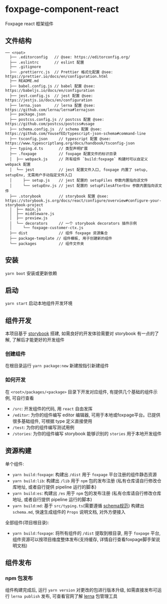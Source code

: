 # foxpage-component-react

Foxpage react 框架组件
## 文件结构
``` text
── <root>
  ├── .editorconfig   // @see: https://editorconfig.org/
  ├── .eslintrc       // eslint 配置
  ├── .gitignore
  ├── .prettierrc.js  // Prettier 格式化配置 @see: https://prettier.io/docs/en/configuration.html
  ├── README.md
  ├── babel.config.js // babel 配置 @see: https://babeljs.io/docs/en/configuration
  ├── jest.config.js  // jest 配置 @see: https://jestjs.io/docs/en/configuration
  ├── lerna.json      // lerna 配置 @see: https://github.com/lerna/lerna#lernajson
  ├── package.json
  ├── postcss.config.js // postcss 配置 @see: https://github.com/postcss/postcss#usage
  ├── schema.config.js  // schema 配置 @see: https://github.com/YousefED/typescript-json-schema#command-line
  ├── tsconfig.json     // typescript 配置 @see: https://www.typescriptlang.org/docs/handbook/tsconfig-json
  ├── typing.d.ts       // 类型声明扩展
  ├── .foxpage          // foxpage 配置文件的标识目录
  │  ├── webpack.js     // 所有组件 `build:foxpage` 构建时可以自定义 webpack 配置
  │  └── jest           // jest 配置文件入口, foxpage 内置了 setup, setupEnv, 无需用户手动指定文件入口
  │     ├── setup.js    // jest 配置的 setupFiles 参数内置指向该文件
  │     └── setupEnv.js // jest 配置的 setupFilesAfterEnv 参数内置指向该文件
  ├── .storybook        // storybook 配置 @see: https://storybook.js.org/docs/react/configure/overview#configure-your-storybook-project
  │  ├── main.js
  │  ├── middleware.js
  │  ├── preview.js
  │  └── decorators     // 一个 storybook decorators 插件示例
  │     └── foxpage-customer-ctx.js
  ├── dist              // 组件 foxpage 资源集合
  ├── package-template // 组件模板, 用于创建新的组件
  └── packages          // 组件文件夹
```

## 安装

`yarn boot` 安装或更新依赖
## 启动

`yarn start` 启动本地组件开发环境

## 组件开发

本项目基于 [storybook](https://storybook.js.org/) 搭建, 如需良好的开发体验需要对 storybook 有一点的了解, 了解后才能更好的开发组件

### 创建组件

在根目录运行 `yarn package:new` 新建按指引新建组件

### 如何开发

在 `<root>/packages/<package>` 目录下开发对应组件, 有提供几个基础的组件示例, 可自行查看

- `/src`: 开发组件的代码, 用 `react` 自由发挥
- `/editor`: 为你的组件编写 editor 编辑器, 可用于本地或foxpage平台。已提供很多基础组件, 可根据 type 定义直接使用
- `/test`: 为你的组件编写测试用例
- `/stories`: 为你的组件编写 storybook 能够识别的 `stories` 用于本地开发组件

## 资源构建

单个组件:

- `yarn build:foxpage`: 构建出 `/dist` 用于 `foxpage` 平台注册的组件静态资源
- `yarn build:lib`: 构建出 `/lib` 用于 `npm` 包的发布注册 (私有仓库请自行修改仓库地址, 或者自行提供 pipeline 运行的脚本)
- `yarn build:es`: 构建出 `/es` 用于 `npm` 包的发布注册 (私有仓库请自行修改仓库地址, 或者自行提供 pipeline 运行的脚本)
- `yarn build:md`: 基于 `src/typing.ts`(需要遵循 [schema规范](https://github.com/YousefED/typescript-json-schema/blob/master/api.md)) 构建出 `schema.md`, 快速生成组件的 `Props` 说明文档, 对外方便接入

全部组件(项目根目录):

- `yarn build:foxpage`: 将所有组件的 `/dist` 提取到根目录, 用于 `foxpage` 平台, 组件资源可以按项目维度整体发布(支持缓存, 详情自行查看foxpage脚手架说明文档)

## 组件发布

### npm 包发布

组件构建完成后, 运行 `yarn version` 对更改的包进行版本升级, 如需直接发布可运行 `lerna publish` 发布, 可查看官网了解 [lerna](https://lerna.js.org/) 包管理工具
